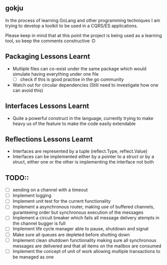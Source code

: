 gokju
------
In the process of learning GoLang and other programming techniques I am trying to develop a toolkit to be used in a CQRS/ES applications.

Please keep in mind that at this point the project is being used as a learning tool, so keep the comments constructive :D

Packaging Lessons Learnt
-------------------------
- Multiple files can co-exist under the same package which would simulate having everything under one file
    - [ ] check if this is good practise in the go community
- Watch out for circular dependencies (Still need to investigate how one can avoid this)

Interfaces Lessons Learnt
--------------------------
- Quite a powerful construct in the language, currently trying to make heavy us of the feature to make the code easily extendable

Reflections Lessons Learnt
---------------------------
- Interfaces are represented by a tuple (reflect.Type, reflect.Value)
- Interfaces can be implemented either by a pointer to a struct or by a struct, either one or the other is implementing the interface not both

TODO::
------
- [ ] sending on a channel with a timeout
- [ ] Implement logging
- [ ] Implement unit test for the current functionality
- [ ] Implement a asynchronous router, making use of buffered channels, guranteeing order but synchronous execution of the messages
- [ ] Implement a circuit breaker which fails all message delivery atempts in the channel bugger is full
- [ ] Implement life cycle manager able to pause, shutdown and signal
- [ ] Make sure all queues are depleted before shutting down
- [ ] Implement clean shutdown functionality making sure all synchronous messages are delivered and that all items on the mailbox are consumed
- [ ] Implement the concept of unit of work allowing multiple transactions to be managed as one
